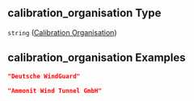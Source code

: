 ## calibration_organisation Type

`string` ([Calibration Organisation](iea43_wra_data_model-properties-measurement-location-measurement-location-properties-measurement-point-measurement-point-properties-sensor-sensor-properties-calibration-calibration-properties-calibration-organisation.md))

## calibration_organisation Examples

```json
"Deutsche WindGuard"
```

```json
"Ammonit Wind Tunnel GmbH"
```
